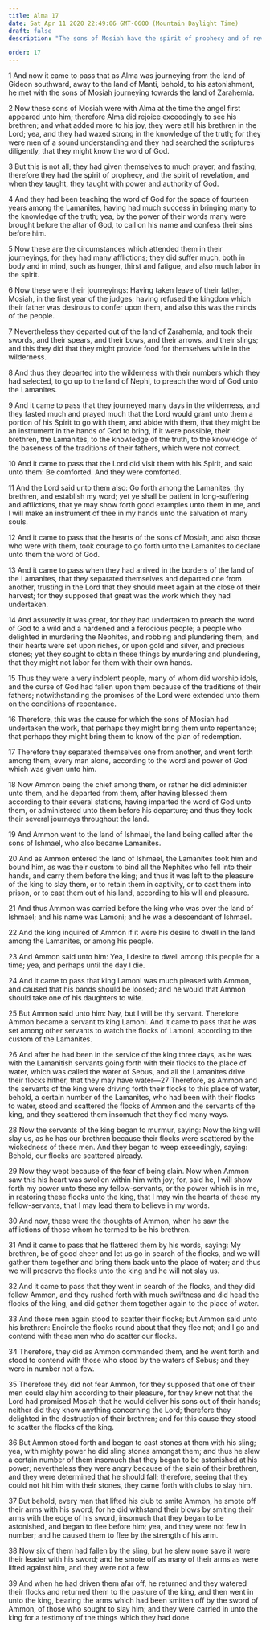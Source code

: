 ```yaml
---
title: Alma 17
date: Sat Apr 11 2020 22:49:06 GMT-0600 (Mountain Daylight Time)
draft: false
description: "The sons of Mosiah have the spirit of prophecy and of revelation—They go their several ways to declare the word to the Lamanites—Ammon goes to the land of Ishmael and becomes the servant of King Lamoni—Ammon saves the king’s flocks and slays his enemies at the water of Sebus. Verses 1–3, about 77 B.C.; verse 4, about 91–77 B.C.; and verses 5–39, about 91 B.C."

order: 17
---
```

    
1 And now it came to pass that as Alma was journeying from the land of Gideon southward, away to the land of Manti, behold, to his astonishment, he met with the sons of Mosiah journeying towards the land of Zarahemla.

2 Now these sons of Mosiah were with Alma at the time the angel first appeared unto him; therefore Alma did rejoice exceedingly to see his brethren; and what added more to his joy, they were still his brethren in the Lord; yea, and they had waxed strong in the knowledge of the truth; for they were men of a sound understanding and they had searched the scriptures diligently, that they might know the word of God.

3 But this is not all; they had given themselves to much prayer, and fasting; therefore they had the spirit of prophecy, and the spirit of revelation, and when they taught, they taught with power and authority of God.

4 And they had been teaching the word of God for the space of fourteen years among the Lamanites, having had much success in bringing many to the knowledge of the truth; yea, by the power of their words many were brought before the altar of God, to call on his name and confess their sins before him.

5 Now these are the circumstances which attended them in their journeyings, for they had many afflictions; they did suffer much, both in body and in mind, such as hunger, thirst and fatigue, and also much labor in the spirit.

6 Now these were their journeyings: Having taken leave of their father, Mosiah, in the first year of the judges; having refused the kingdom which their father was desirous to confer upon them, and also this was the minds of the people.

7 Nevertheless they departed out of the land of Zarahemla, and took their swords, and their spears, and their bows, and their arrows, and their slings; and this they did that they might provide food for themselves while in the wilderness.

8 And thus they departed into the wilderness with their numbers which they had selected, to go up to the land of Nephi, to preach the word of God unto the Lamanites.

9 And it came to pass that they journeyed many days in the wilderness, and they fasted much and prayed much that the Lord would grant unto them a portion of his Spirit to go with them, and abide with them, that they might be an instrument in the hands of God to bring, if it were possible, their brethren, the Lamanites, to the knowledge of the truth, to the knowledge of the baseness of the traditions of their fathers, which were not correct.

10 And it came to pass that the Lord did visit them with his Spirit, and said unto them: Be comforted. And they were comforted.

11 And the Lord said unto them also: Go forth among the Lamanites, thy brethren, and establish my word; yet ye shall be patient in long-suffering and afflictions, that ye may show forth good examples unto them in me, and I will make an instrument of thee in my hands unto the salvation of many souls.

12 And it came to pass that the hearts of the sons of Mosiah, and also those who were with them, took courage to go forth unto the Lamanites to declare unto them the word of God.

13 And it came to pass when they had arrived in the borders of the land of the Lamanites, that they separated themselves and departed one from another, trusting in the Lord that they should meet again at the close of their harvest; for they supposed that great was the work which they had undertaken.

14 And assuredly it was great, for they had undertaken to preach the word of God to a wild and a hardened and a ferocious people; a people who delighted in murdering the Nephites, and robbing and plundering them; and their hearts were set upon riches, or upon gold and silver, and precious stones; yet they sought to obtain these things by murdering and plundering, that they might not labor for them with their own hands.

15 Thus they were a very indolent people, many of whom did worship idols, and the curse of God had fallen upon them because of the traditions of their fathers; notwithstanding the promises of the Lord were extended unto them on the conditions of repentance.

16 Therefore, this was the cause for which the sons of Mosiah had undertaken the work, that perhaps they might bring them unto repentance; that perhaps they might bring them to know of the plan of redemption.

17 Therefore they separated themselves one from another, and went forth among them, every man alone, according to the word and power of God which was given unto him.

18 Now Ammon being the chief among them, or rather he did administer unto them, and he departed from them, after having blessed them according to their several stations, having imparted the word of God unto them, or administered unto them before his departure; and thus they took their several journeys throughout the land.

19 And Ammon went to the land of Ishmael, the land being called after the sons of Ishmael, who also became Lamanites.

20 And as Ammon entered the land of Ishmael, the Lamanites took him and bound him, as was their custom to bind all the Nephites who fell into their hands, and carry them before the king; and thus it was left to the pleasure of the king to slay them, or to retain them in captivity, or to cast them into prison, or to cast them out of his land, according to his will and pleasure.

21 And thus Ammon was carried before the king who was over the land of Ishmael; and his name was Lamoni; and he was a descendant of Ishmael.

22 And the king inquired of Ammon if it were his desire to dwell in the land among the Lamanites, or among his people.

23 And Ammon said unto him: Yea, I desire to dwell among this people for a time; yea, and perhaps until the day I die.

24 And it came to pass that king Lamoni was much pleased with Ammon, and caused that his bands should be loosed; and he would that Ammon should take one of his daughters to wife.

25 But Ammon said unto him: Nay, but I will be thy servant. Therefore Ammon became a servant to king Lamoni. And it came to pass that he was set among other servants to watch the flocks of Lamoni, according to the custom of the Lamanites.

26 And after he had been in the service of the king three days, as he was with the Lamanitish servants going forth with their flocks to the place of water, which was called the water of Sebus, and all the Lamanites drive their flocks hither, that they may have water—27 Therefore, as Ammon and the servants of the king were driving forth their flocks to this place of water, behold, a certain number of the Lamanites, who had been with their flocks to water, stood and scattered the flocks of Ammon and the servants of the king, and they scattered them insomuch that they fled many ways.

28 Now the servants of the king began to murmur, saying: Now the king will slay us, as he has our brethren because their flocks were scattered by the wickedness of these men. And they began to weep exceedingly, saying: Behold, our flocks are scattered already.

29 Now they wept because of the fear of being slain. Now when Ammon saw this his heart was swollen within him with joy; for, said he, I will show forth my power unto these my fellow-servants, or the power which is in me, in restoring these flocks unto the king, that I may win the hearts of these my fellow-servants, that I may lead them to believe in my words.

30 And now, these were the thoughts of Ammon, when he saw the afflictions of those whom he termed to be his brethren.

31 And it came to pass that he flattered them by his words, saying: My brethren, be of good cheer and let us go in search of the flocks, and we will gather them together and bring them back unto the place of water; and thus we will preserve the flocks unto the king and he will not slay us.

32 And it came to pass that they went in search of the flocks, and they did follow Ammon, and they rushed forth with much swiftness and did head the flocks of the king, and did gather them together again to the place of water.

33 And those men again stood to scatter their flocks; but Ammon said unto his brethren: Encircle the flocks round about that they flee not; and I go and contend with these men who do scatter our flocks.

34 Therefore, they did as Ammon commanded them, and he went forth and stood to contend with those who stood by the waters of Sebus; and they were in number not a few.

35 Therefore they did not fear Ammon, for they supposed that one of their men could slay him according to their pleasure, for they knew not that the Lord had promised Mosiah that he would deliver his sons out of their hands; neither did they know anything concerning the Lord; therefore they delighted in the destruction of their brethren; and for this cause they stood to scatter the flocks of the king.

36 But Ammon stood forth and began to cast stones at them with his sling; yea, with mighty power he did sling stones amongst them; and thus he slew a certain number of them insomuch that they began to be astonished at his power; nevertheless they were angry because of the slain of their brethren, and they were determined that he should fall; therefore, seeing that they could not hit him with their stones, they came forth with clubs to slay him.

37 But behold, every man that lifted his club to smite Ammon, he smote off their arms with his sword; for he did withstand their blows by smiting their arms with the edge of his sword, insomuch that they began to be astonished, and began to flee before him; yea, and they were not few in number; and he caused them to flee by the strength of his arm.

38 Now six of them had fallen by the sling, but he slew none save it were their leader with his sword; and he smote off as many of their arms as were lifted against him, and they were not a few.

39 And when he had driven them afar off, he returned and they watered their flocks and returned them to the pasture of the king, and then went in unto the king, bearing the arms which had been smitten off by the sword of Ammon, of those who sought to slay him; and they were carried in unto the king for a testimony of the things which they had done.
